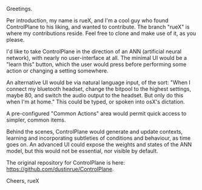 Greetings.

Per introduction, my name is rueX, and I'm a cool guy who found ControlPlane to his liking, and wanted to contribute. The branch "rueX" is where my contributions reside. Feel free to clone and make use of it, as you please.

I'd like to take ControlPlane in the direction of an ANN (artificial neural network), with nearly no user-interface at all. The minimal UI would be a "learn this" button, which the user would press before performing some action or changing a setting somewhere.

An alternative UI would be via natural language input, of the sort: "When I connect my bluetooth headset, change the bitpool to the highest settings, maybe 80, and switch the audio output to the headset. But only do this when I'm at home." This could be typed, or spoken into osX's dictation.

A pre-configured "Common Actions" area would permit quick access to simpler, common items.

Behind the scenes, ControlPlane would generate and update contexts, learning and incorporating subtleties of conditions and behaviour, as time goes on. An advanced UI could expose the weights and states of the ANN model, but this would not be essential, nor visible by default.

The original repository for ControlPlane is here: <https://github.com/dustinrue/ControlPlane>.

Cheers,
rueX
